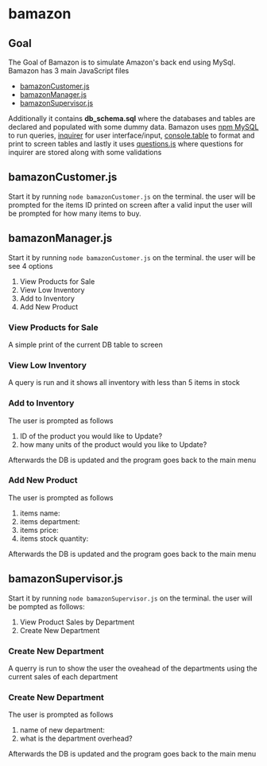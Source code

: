 # bamazon

## Goal

The Goal of Bamazon is to simulate Amazon's back end using MySql. Bamazon has 3 main JavaScript files 

* [bamazonCustomer.js](##bamazonCustomer.js)
* [bamazonManager.js](##bamazonManager.js)
* [bamazonSupervisor.js](##bamazonSupervisor.js)

Additionally it contains __db_schema.sql__ where the databases and tables are declared and populated with some 
dummy data. Bamazon uses [npm MySQL](https://www.npmjs.com/package/mysql) to run queries, [inquirer](https://www.npmjs.com/package/inquirer) for user interface/input, [console.table](https://www.npmjs.com/package/console.table) to format and print to screen tables and lastly it uses [questions.js](./questions.js) where questions for inquirer are stored along with some validations


 ## bamazonCustomer.js

 Start it by running `node bamazonCustomer.js` on the terminal. the user will be prompted for the items ID printed on screen after a valid input the user will be prompted for how many items to buy.


## bamazonManager.js

 Start it by running `node bamazonCustomer.js` on the terminal. the user will be see 4 options

 1. View Products for Sale
 2. View Low Inventory
 3. Add to Inventory
 4. Add New Product


### View Products for Sale  

A simple print of the current DB table to screen

### View Low Inventory

A query is run and it shows all inventory with less than 5 items in stock

### Add to Inventory

The user is prompted as follows 

1. ID of the product you would like to Update?
2. how many units of the product would you like to Update?

Afterwards the DB is updated and the program goes back to the main menu

### Add New Product

The user is prompted as follows 

1. items name:
2. items department:
3. items price:
4. items stock quantity:

Afterwards the DB is updated and the program goes back to the main menu

## bamazonSupervisor.js

Start it by running `node bamazonSupervisor.js` on the terminal. the user will be pompted as follows:

1. View Product Sales by Department
2. Create New Department

### Create New Department

A querry is run to show the user the oveahead of the departments using the current sales of each department

### Create New Department

The user is prompted as follows

1. name of new department:
2. what is the department overhead?

Afterwards the DB is updated and the program goes back to the main menu

